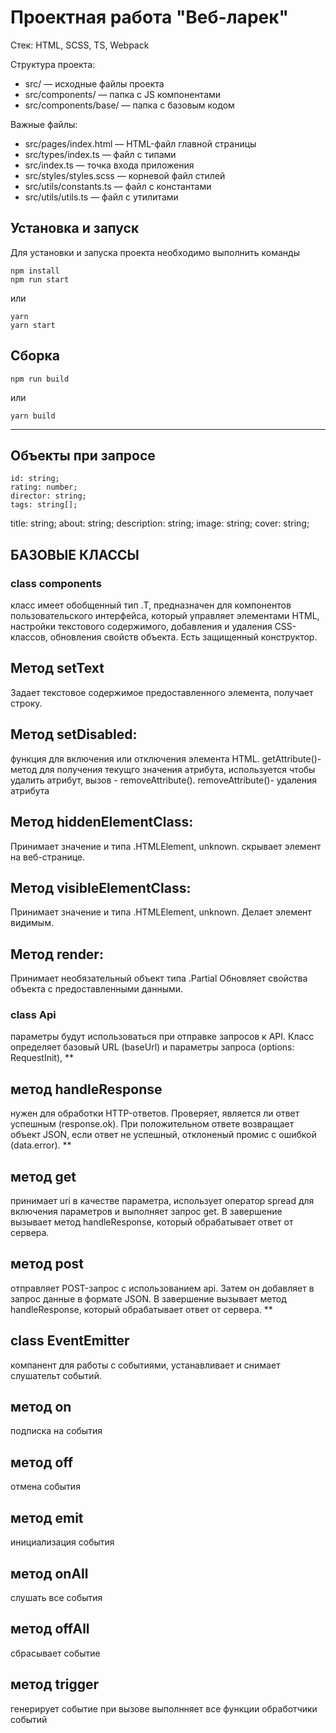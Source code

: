 # Проектная работа "Веб-ларек"

Стек: HTML, SCSS, TS, Webpack

Структура проекта:
- src/ — исходные файлы проекта
- src/components/ — папка с JS компонентами
- src/components/base/ — папка с базовым кодом

Важные файлы:
- src/pages/index.html — HTML-файл главной страницы
- src/types/index.ts — файл с типами
- src/index.ts — точка входа приложения
- src/styles/styles.scss — корневой файл стилей
- src/utils/constants.ts — файл с константами
- src/utils/utils.ts — файл с утилитами

## Установка и запуск
Для установки и запуска проекта необходимо выполнить команды

```
npm install
npm run start
```

или

```
yarn
yarn start
```
## Сборка

```
npm run build
```

или

```
yarn build
```
******************************************

## Объекты при запросе

	id: string;
	rating: number;
	director: string;
	tags: string[];
  title: string;
	about: string;
  description: string;
  image: string;
  cover: string;
 
## БАЗОВЫЕ КЛАССЫ

 ### class components
класс имеет обобщенный тип .T, предназначен для компонентов пользовательского интерфейса, который управляет элементами HTML, настройки текстового содержимого, добавления и удаления CSS-классов, обновления свойств объекта. Есть защищенный конструктор.
## Метод setText
Задает текстовое содержимое предоставленного элемента, получает строку.
## Метод setDisabled:
функция для включения или отключения элемента HTML. getAttribute()- метод для получения текущго значения атрибута, используется чтобы удалить атрибут, вызов - removeAttribute(). removeAttribute()- удаления атрибута
## Метод hiddenElementClass:
Принимает значение и типа .HTMLElement, unknown.
скрывает элемент на веб-странице.
## Метод visibleElementClass:
Принимает значение и типа .HTMLElement, unknown.
Делает элемент видимым.
## Метод render:
Принимает необязательный объект типа .Partial<T>
Обновляет свойства объекта с предоставленными данными.

### class Api
 параметры будут использоваться при отправке запросов к API. Класс определяет базовый URL (baseUrl) и параметры запроса (options: RequestInit),  **
## метод handleResponse 
нужен для обработки HTTP-ответов. Проверяет, является ли ответ успешным (response.ok). При положительном ответе возвращает объект JSON,
если ответ не успешный, отклоненый промис с ошибкой (data.error). ** 
## метод get
 принимает uri в качестве параметра, использует оператор spread  для включения параметров и выполняет запрос get. В завершение вызывает метод handleResponse, который обрабатывает ответ от сервера.
## метод post
 отправляет POST-запрос с использованием api. Затем он добавляет в запрос данныe в формате JSON. В завершение вызывает метод handleResponse, который обрабатывает ответ от сервера. ** 
 
## class EventEmitter
компанент для работы с событиями, устанавливает и снимает слушательт событий.
## метод on
подписка на события
## метод off
отмена события
## метод emit
инициализация события
## метод  onAll
слушать все события
## метод  offAll
сбрасывает событие
## метод trigger
генерирует событие при вызове
выполнняет все функции обработчики событий
 

